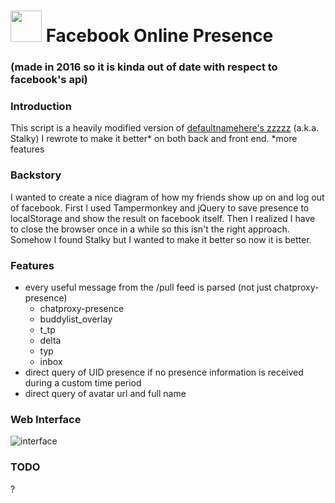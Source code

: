 # <img src="http://i.imgur.com/eVrmv6B.png" height="50"/> Facebook Online Presence
### (made in 2016 so it is kinda out of date with respect to facebook's api)

### Introduction

This script is a heavily modified version of
[defaultnamehere's zzzzz](https://github.com/defaultnamehere/zzzzz) (a.k.a. Stalky)
I rewrote to make it better* on both back and front end.
*more features

### Backstory

I wanted to create a nice diagram of how my friends show up on and log out of facebook.
First I used Tampermonkey and jQuery to save presence to localStorage and show the result
on facebook itself. Then I realized I have to close the browser once in a while so this
isn't the right approach. Somehow I found Stalky but I wanted to make it better so now it is better.

### Features

* every useful message from the /pull feed is parsed (not just chatproxy-presence)
  * chatproxy-presence
  * buddylist_overlay
  * t_tp
  * delta
  * typ
  * inbox
* direct query of UID presence if no presence information is received during a custom time period
* direct query of avatar url and full name


### Web Interface

![interface](http://i.imgur.com/oekoSDF.png)

### TODO

?
